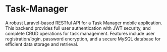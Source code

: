 # Task-Manager
A robust Laravel-based RESTful API for a Task Manager mobile application. This backend provides full user authentication with JWT security, and complete CRUD operations for task management. Features include user registration/login, password encryption, and a secure MySQL database for efficient data storage and retrieval.
